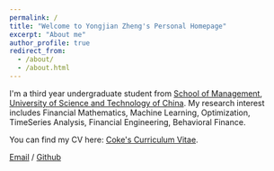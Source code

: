 ```yaml
---
permalink: /
title: "Welcome to Yongjian Zheng's Personal Homepage"
excerpt: "About me"
author_profile: true
redirect_from: 
  - /about/
  - /about.html
---
```


I'm a third year undergraduate student from [School of Management](https://business.ustc.edu.cn/main.htm), [University of Science and Technology of China](https://www.ustc.edu.cn/). My research interest includes Financial Mathematics, Machine Learning, Optimization, TimeSeries Analysis, Financial Engineering, Behavioral Finance.

You can find my CV here: [Coke's Curriculum Vitae](../assets/MyCV.pdf).

[Email](mailto:cokezyj@mail.ustc.edu.cn) / [Github](https://github.com/cokezyj) 
